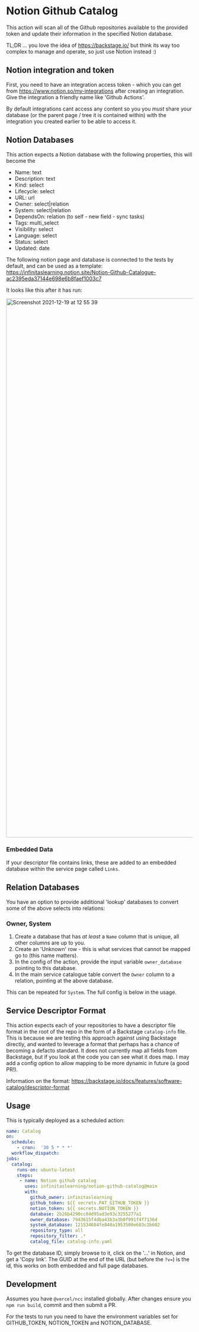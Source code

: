 # Notion Github Catalog

This action will scan all of the Github repositories available to the provided token and update their information in the specified Notion database.

TL;DR ... you love the idea of https://backstage.io/ but think its way too complex to manage and operate, so just use Notion instead :)

## Notion integration and token

First, you need to have an integration access token - which you can get from https://www.notion.so/my-integrations after creating an integration.  Give the integration a friendly name like 'Github Actions'.

By default integrations cant access any content so you you *must* share your database (or the parent page / tree it is contained within) with the integration you created earlier to be able to access it.

## Notion Databases

This action expects a Notion database with the following properties, this will become the 

  - Name: text
  - Description: text
  - Kind: select
  - Lifecycle: select
  - URL: url
  - Owner: select|relation
  - System: select|relation
  - DependsOn: relation (to self - new field - sync tasks)
  - Tags: multi_select
  - Visibility: select
  - Language: select
  - Status: select
  - Updated: date

The following notion page and database is connected to the tests by default, and can be used as a template: https://infinitaslearning.notion.site/Notion-Github-Catalogue-ac2395eda37144e698e6b8faef1003c7

It looks like this after it has run:

<img width="1451" alt="Screenshot 2021-12-19 at 12 55 39" src="https://user-images.githubusercontent.com/239305/146673989-01187d53-d2fd-42ba-9968-31442b8cc92d.png">


### Embedded Data

If your descriptor file contains links, these are added to an embedded database within the service page called `Links`.

## Relation Databases

You have an option to provide additional 'lookup' databases to convert some of the above selects into relations:

### Owner, System

1. Create a database that has *at least* a `Name` column that is unique, all other columns are up to you.
2. Create an 'Unknown' row - this is what services that cannot be mapped go to (this name matters).
3. In the config of the action, provide the input variable `owner_database` pointing to this database.
4. In the main service catalogue table convert the `Owner` column to a relation, pointing at the above database.

This can be repeated for `System`.  The full config is below in the usage.

## Service Descriptor Format

This action expects each of your repositories to have a descriptor file format in the root of the repo in the form of a Backstage `catalog-info` file.  This is because we are testing this approach against using Backstage directly, and wanted to leverage a format that perhaps has a chance of becoming a defacto standard.  It does not currently map all fields from Backstage, but if you look at the code you can see what it does map.  I may add a config option to allow mapping to be more dynamic in future (a good PR!). 

Information on the format: https://backstage.io/docs/features/software-catalog/descriptor-format

## Usage

This is typically deployed as a scheduled action:

```yaml
name: Catalog
on:
  schedule:
    - cron:  '30 5 * * *'
  workflow_dispatch:
jobs:
  catalog:
    runs-on: ubuntu-latest
    steps:
     - name: Notion github catalog     
       uses: infinitaslearning/notion-github-catalog@main        
       with:          
         github_owner: infinitaslearning
         github_token: ${{ secrets.PAT_GITHUB_TOKEN }}
         notion_token: ${{ secrets.NOTION_TOKEN }}
         database: 2b26b4290cc84d95ad3e93c3255277a1    
         owner_database: 7943615f4dba43b3a3b0f991f4f7136d
         system_database: 121534684fe840a1953500e603c2b602
         repository_type: all
         repository_filter: .*
         catalog_file: catalog-info.yaml

```

To get the database ID, simply browse to it, click on the '...' in Notion, and get a 'Copy link'.  The GUID at the end of the URL (but before the `?v=`) is the id, this works on both embedded and full page databases.

## Development

Assumes you have `@vercel/ncc` installed globally.
After changes ensure you `npm run build`, commit and then submit a PR.

For the tests to run you need to have the environment variables set for GITHUB_TOKEN, NOTION_TOKEN and NOTION_DATABASE.
